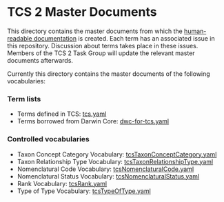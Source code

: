 # TCS 2 Master Documents

This directory contains the master documents from which the
[human-readable documentation](../docs/) is created. Each term has an associated
issue in this repository. Discussion about terms takes place in these issues.
Members of the TCS 2 Task Group will update the relevant master documents
afterwards.

Currently this directory contains the master documents of the following
vocabularies:

### Term lists

- Terms defined in TCS: [tcs.yaml](./tcs.yaml)
- Terms borrowed from Darwin Core: [dwc-for-tcs.yaml](./dwc-for-tcs.yaml)

### Controlled vocabularies

- Taxon Concept Category Vocabulary: [tcsTaxonConceptCategory.yaml](./tcsTaxonConceptCategory.yaml)
- Taxon Relationship Type Vocabulary: [tcsTaxonRelationshipType.yaml](./tcsTaxonRelationshipType.yaml)
- Nomenclatural Code Vocabulary: [tcsNomenclaturalCode.yaml](./tcsNomenclaturalCode.yaml)
- Nomenclatural Status Vocabulary: [tcsNomenclaturalStatus.yaml](./tcsNomenclaturalStatus.yaml)
- Rank Vocabulary: [tcsRank.yaml](./tcsRank.yaml)
- Type of Type Vocabulary: [tcsTypeOfType.yaml](./tcsTypeOfType.yaml)
